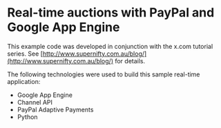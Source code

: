 
Real-time auctions with PayPal and Google App Engine
====================================================

This example code was developed in conjunction with the x.com tutorial series.
See [http://www.supernifty.com.au/blog/](http://www.supernifty.com.au/blog/) for details.

The following technologies were used to build this sample real-time application:

* Google App Engine
* Channel API
* PayPal Adaptive Payments
* Python

